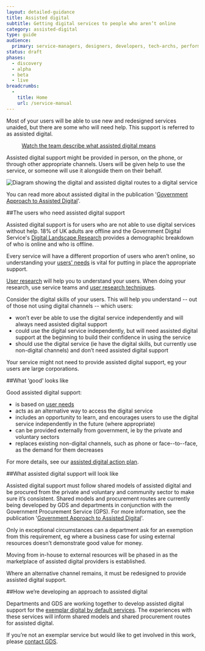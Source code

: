 ```yaml
---
layout: detailed-guidance
title: Assisted digital
subtitle: Getting digital services to people who aren’t online
category: assisted-digital
type: guide
audience:
  primary: service-managers, designers, developers, tech-archs, performance-analysts, user-researchers
status: draft
phases:
  - discovery
  - alpha
  - beta
  - live
breadcrumbs:
  -
    title: Home
    url: /service-manual
---
```


Most of your users will be able to use new and redesigned services unaided, but there are some who will need help. This support is referred to as assisted digital.

<figure class="media-player-wrapper video">
	<a href="https://www.youtube.com/watch?v=CnCCmwxdPWQ">Watch the team describe what assisted digital means</a
	>
</figure>

Assisted digital support might be provided in person, on the phone, or through other appropriate channels. Users will be given help to use the service, or someone will use it alongside them on their behalf.

<img src="/service-manual/assets/images/ad-image.jpg" alt="Diagram showing the digital and assisted digital routes to a digital service" />

You can read more about assisted digital in the publication '[Government Approach to Assisted Digital](/government/publications/government-approach-to-assisted-digital)'.

##The users who need assisted digital support

Assisted digital support is for users who are not able to use digital services without help. 18% of UK adults are offline and the Government Digital Service's [Digital Landscape Research](/government/publications/digital-landscape-research) provides a demographic breakdown of who is online and who is offline.

Every service will have a different proportion of users who aren’t online, so understanding your [users' needs](/service-manual/user-centred-design/user-needs.html) is vital for putting in place the appropriate support.

[User research](/service-manual/user-centred-design/introduction-to-user-research.html) will help you to understand your users. When doing your research, use service teams and [user research techniques](/service-manual/user-centred-design/user-research#tips-for-user-research).

Consider the digital skills of your users. This will help you understand -- out of those not using digital channels -- which users:

* won’t ever be able to use the digital service independently and will always need assisted digital support
* could use the digital service independently, but will need assisted digital support at the beginning to build their confidence in using the service
* should use the digital service (ie have the digital skills, but currently use non-digital channels) and don’t need assisted digital support

Your service might not need to provide assisted digital support, eg your users are large corporations.

##What ‘good’ looks like

Good assisted digital support:

* is based on [user needs](/service-manual/user-centred-design/user-needs.html)
* acts as an alternative way to access the digital service
* includes an opportunity to learn, and encourages users to use the digital service independently in the future (where appropriate)
* can be provided externally from government, ie by the private and voluntary sectors
* replaces existing non-digital channels, such as phone or face--to--face, as the demand for them decreases

For more details, see our [assisted digital action plan](/service-manual/assisted-digital/action-plan.html).

##What assisted digital support will look like

Assisted digital support must follow shared models of assisted digital and be procured from the private and voluntary and community sector to make sure it’s consistent. Shared models and procurement routes are currently being developed by GDS and departments in conjunction with the Government Procurement Service (GPS). For more information, see the publication '[Government Approach to Assisted Digital](/government/publications/government-approach-to-assisted-digital)'.

Only in exceptional circumstances can a department ask for an exemption from this requirement, eg where a business case for using external resources doesn’t demonstrate good value for money.

Moving from in-house to external resources will be phased in as the marketplace of assisted digital providers is established.

Where an alternative channel remains, it must be redesigned to provide assisted digital support.

##How we’re developing an approach to assisted digital

Departments and GDS are working together to develop assisted digital support for the [exemplar digital by default services](https://www.gov.uk/transformation). The experiences with these services will inform shared models and shared procurement routes for assisted digital.

If you’re not an exemplar service but would like to get involved in this work, please [contact GDS](/service-manual/feedback).
